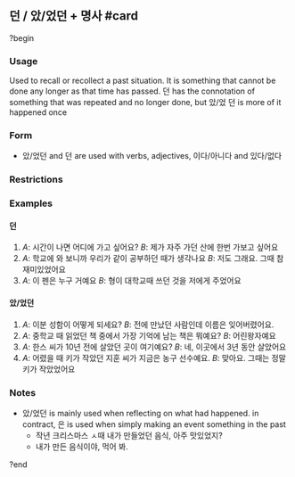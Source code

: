## 던 / 았/었던 + 명사 #card
?begin
### Usage
Used to recall or recollect a past situation. It is something that cannot be done any longer as that time has passed.
던 has the connotation of something that was repeated and no longer done, but 았/었 던 is more of it happened once
### Form
- 았/었던 and 던 are used with verbs, adjectives, 이다/아니다 and 있다/없다
### Restrictions
### Examples
#### 던
1. *A*: 시간이 나면 어디에 가고 싶어요?
   *B*: 제가 자주 가던 산에 한번 가보고 싶어요
1. *A*: 학교에 와 보니까 우리가 같이 공부하던 때가 생각나요
   *B*: 저도 그래요. 그때 참 재미있었어요
1. *A*: 이 펜은 누구 거예요
   *B*: 형이 대학교때 쓰던 것을 저에게 주었어요
#### 았/었던
1. *A*: 이분 성함이 어떻게 되세요?
   *B*: 전에 만났던 사람인데 이름은 잊어버렸어요.
2. *A*: 중학교 때 읽었던 책 중에서 가장 기억에  남는 책은 뭐예요?
   *B*: 어린왕자예요
3. *A*: 한스 씨가 10년 전에 살았던 곳이 여기예요?
   *B*: 네, 이곳에서 3년 동안 살았어요
4. *A*: 어렸을 때 키가 작았던 지훈 씨가 지금은 농구 선수예요.
   *B*: 맞아요. 그때는 정말 키가 작았었어요
### Notes
* 았/었던 is mainly used when reflecting on what had happened. in contract, 은 is used when simply making an event something in the past
	* 작년 크리스마스 ㅅ때 내가 만들었던 음식, 아주 맛있었지?
	* 내가 만든 음식이야, 먹어 봐.
<!--SR:!2025-06-07,3,250-->
?end

